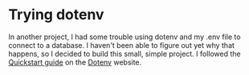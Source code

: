 # Trying dotenv
In another project, I had some trouble using dotenv and my .env file to connect 
to a database.
I haven't been able to figure out yet why that happens, so I decided to build 
this small, simple project. 
I followed the [Quickstart guide](https://www.dotenv.org/docs/quickstart) on 
the [Dotenv](https://www.dotenv.org/) website.